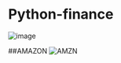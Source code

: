 # Python-finance
![image](https://user-images.githubusercontent.com/90658763/229385270-027906f4-07bd-4047-885a-1fce05a19456.png)

##AMAZON
![AMZN](https://user-images.githubusercontent.com/90658763/229384681-4c63d711-f0a3-45fa-a635-b672c5ee8d6f.png)
